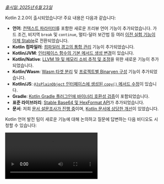 [//]: # (title: Kotlin 2.2.0의 새로운 기능)

_[출시일: 2025년 6월 23일](releases.md#release-details)_

Kotlin 2.2.0이 출시되었습니다! 주요 내용은 다음과 같습니다:

*   **언어**: [컨텍스트 파라미터](#preview-of-context-parameters)를 포함한 새로운 프리뷰 언어 기능이 추가되었습니다. 가드 조건, 비지역 `break` 및 `continue`, 멀티-달러 보간법 등 여러 [이전 실험 기능이 이제 Stable](#stable-features-guard-conditions-non-local-break-and-continue-and-multi-dollar-interpolation)로 전환되었습니다.
*   **Kotlin 컴파일러**: [컴파일러 경고의 통합 관리](#kotlin-compiler-unified-management-of-compiler-warnings) 기능이 추가되었습니다.
*   **Kotlin/JVM**: [인터페이스 함수의 기본 메서드 생성 변경](#changes-to-default-method-generation-for-interface-functions)이 있습니다.
*   **Kotlin/Native**: [LLVM 19 및 메모리 소비 추적 및 조정](#kotlin-native)을 위한 새로운 기능이 추가되었습니다.
*   **Kotlin/Wasm**: [Wasm 타겟 분리](#build-infrastructure-for-wasm-target-separated-from-javascript-target) 및 [프로젝트별 Binaryen 구성](#per-project-binaryen-configuration) 기능이 추가되었습니다.
*   **Kotlin/JS**: [`@JsPlainObject` 인터페이스에 생성된 `copy()` 메서드 수정](#fix-for-copy-in-jsplainobject-interfaces)이 있습니다.
*   **Gradle**: [Kotlin Gradle 플러그인에 바이너리 호환성 검증](#binary-compatibility-validation-included-in-kotlin-gradle-plugin)이 포함되었습니다.
*   **표준 라이브러리**: [Stable Base64 및 HexFormat API](#stable-base64-encoding-and-decoding)가 추가되었습니다.
*   **문서**: 저희 [문서 설문조사가 진행 중](https://surveys.jetbrains.com/s3/Kotlin-Docs-2025)이며, [Kotlin 문서에 상당한 개선](#documentation-updates)이 있었습니다.

Kotlin 언어 발전 팀이 새로운 기능에 대해 논의하고 질문에 답변하는 다음 비디오도 시청할 수 있습니다:

<video src="https://www.youtube.com/watch?v=jne3923lWtw" title="What's new in Kotlin 2.2.0"/>

## IDE 지원

2.2.0을 지원하는 Kotlin 플러그인은 최신 버전의 IntelliJ IDEA 및 Android Studio에 번들로 제공됩니다.
IDE에서 Kotlin 플러그인을 업데이트할 필요가 없습니다.
빌드 스크립트에서 Kotlin 버전을 2.2.0으로 [변경](configure-build-for-eap.md#adjust-the-kotlin-version)하기만 하면 됩니다.

자세한 내용은 [새 릴리스로 업데이트](releases.md#update-to-a-new-kotlin-version)를 참조하세요.

## 언어

이번 릴리스는 가드 조건, 비지역 `break` 및 `continue`, 멀티-달러 보간법을 [Stable](components-stability.md#stability-levels-explained)로 [승격](#stable-features-guard-conditions-non-local-break-and-continue-and-multi-dollar-interpolation)시킵니다.
또한 [컨텍스트 파라미터](#preview-of-context-parameters) 및 [컨텍스트-민감형 분석](#preview-of-context-sensitive-resolution)과 같은 몇 가지 기능이 프리뷰로 도입되었습니다.

### 컨텍스트 파라미터 프리뷰
<primary-label ref="experimental-general"/>

컨텍스트 파라미터는 함수 및 프로퍼티가 주변 컨텍스트에서 암시적으로 사용 가능한 의존성을 선언할 수 있도록 합니다.

컨텍스트 파라미터를 사용하면 서비스나 의존성처럼 공유되고 함수 호출 세트 전반에서 거의 변경되지 않는 값을 수동으로 전달할 필요가 없습니다.

컨텍스트 파라미터는 컨텍스트 리시버(context receivers)라는 이전 실험 기능을 대체합니다. 컨텍스트 리시버에서 컨텍스트 파라미터로 마이그레이션하려면, [블로그 게시물](https://blog.jetbrains.com/kotlin/2025/04/update-on-context-parameters/)에 설명된 대로 IntelliJ IDEA의 지원 기능을 사용할 수 있습니다.

주요 차이점은 컨텍스트 파라미터가 함수 본문에서 리시버로 도입되지 않는다는 것입니다. 결과적으로, 컨텍스트가 암시적으로 사용 가능했던 컨텍스트 리시버와 달리, 컨텍스트 파라미터의 멤버에 접근하려면 해당 이름을 사용해야 합니다.

Kotlin의 컨텍스트 파라미터는 의존성 주입 간소화, DSL 설계 개선 및 스코프 작업(scoped operations)을 통해 의존성 관리에 상당한 개선을 가져옵니다. 자세한 내용은 이 기능의 [KEEP](https://github.com/Kotlin/KEEP/blob/context-parameters/proposals/context-parameters.md)을 참조하세요.

#### 컨텍스트 파라미터를 선언하는 방법

`context` 키워드 뒤에 `name: Type` 형식의 파라미터 목록을 사용하여 프로퍼티 및 함수에 대한 컨텍스트 파라미터를 선언할 수 있습니다. `UserService` 인터페이스에 대한 의존성을 사용하는 예시는 다음과 같습니다:

```kotlin
// UserService는 컨텍스트에서 필요한 의존성을 정의합니다.
interface UserService {
    fun log(message: String)
    fun findUserById(id: Int): String
}

// 컨텍스트 파라미터를 사용하여 함수를 선언합니다.
context(users: UserService)
fun outputMessage(message: String) {
    // 컨텍스트에서 log를 사용합니다.
    users.log("Log: $message")
}

// 컨텍스트 파라미터를 사용하여 프로퍼티를 선언합니다.
context(users: UserService)
val firstUser: String
    // 컨텍스트에서 findUserById를 사용합니다.
    get() = users.findUserById(1)
```

`_`를 컨텍스트 파라미터 이름으로 사용할 수 있습니다. 이 경우, 파라미터 값은 분석에 사용 가능하지만 블록 내에서 이름으로 접근할 수는 없습니다:

```kotlin
// "_"를 컨텍스트 파라미터 이름으로 사용합니다.
context(_: UserService)
fun logWelcome() {
    // UserService에서 적절한 로그 함수를 찾습니다.
    outputMessage("Welcome!")
}
```

#### 컨텍스트 파라미터를 활성화하는 방법

프로젝트에서 컨텍스트 파라미터를 활성화하려면 명령줄에서 다음 컴파일러 옵션을 사용하세요:

```Bash
-Xcontext-parameters
```

또는 Gradle 빌드 파일의 `compilerOptions {}` 블록에 추가하세요:

```kotlin
// build.gradle.kts
kotlin {
    compilerOptions {
        freeCompilerArgs.add("-Xcontext-parameters")
    }
}
```

> `-Xcontext-receivers`와 `-Xcontext-parameters` 컴파일러 옵션을 동시에 지정하면 오류가 발생합니다.
>
{style="warning"}

#### 피드백 남기기

이 기능은 향후 Kotlin 릴리스에서 안정화되고 개선될 예정입니다.
이슈 트래커인 [YouTrack](https://youtrack.jetbrains.com/issue/KT-10468/Context-Parameters-expanding-extension-receivers-to-work-with-scopes)에 피드백을 주시면 감사하겠습니다.

### 컨텍스트-민감형 분석 프리뷰
<primary-label ref="experimental-general"/>

Kotlin 2.2.0은 컨텍스트-민감형 분석(context-sensitive resolution) 구현을 프리뷰로 도입합니다.

이전에는 타입이 컨텍스트에서 추론될 수 있었더라도 enum 엔트리 또는 sealed 클래스 멤버의 전체 이름을 작성해야 했습니다.
예를 들어:

```kotlin
enum class Problem {
    CONNECTION, AUTHENTICATION, DATABASE, UNKNOWN
}

fun message(problem: Problem): String = when (problem) {
    Problem.CONNECTION -> "connection"
    Problem.AUTHENTICATION -> "authentication"
    Problem.DATABASE -> "database"
    Problem.UNKNOWN -> "unknown"
}
```

이제 컨텍스트-민감형 분석을 사용하면 예상 타입이 알려진 컨텍스트에서 타입 이름을 생략할 수 있습니다:

```kotlin
enum class Problem {
    CONNECTION, AUTHENTICATION, DATABASE, UNKNOWN
}

// 알려진 문제 타입에 따라 enum 엔트리를 분석합니다.
fun message(problem: Problem): String = when (problem) {
    CONNECTION -> "connection"
    AUTHENTICATION -> "authentication"
    DATABASE -> "database"
    UNKNOWN -> "unknown"
}
```

컴파일러는 이 컨텍스트 타입 정보를 사용하여 올바른 멤버를 분석합니다. 이 정보에는 다음이 포함됩니다:

*   `when` 표현식의 subject
*   명시적 반환 타입
*   선언된 변수 타입
*   타입 검사 (`is`) 및 캐스트 (`as`)
*   sealed 클래스 계층 구조의 알려진 타입
*   파라미터의 선언된 타입

> 컨텍스트-민감형 분석은 함수, 파라미터가 있는 프로퍼티, 또는 리시버가 있는 확장 프로퍼티에는 적용되지 않습니다.
>
{style="note"}

프로젝트에서 컨텍스트-민감형 분석을 사용해 보려면 명령줄에서 다음 컴파일러 옵션을 사용하세요:

```bash
-Xcontext-sensitive-resolution
```

또는 Gradle 빌드 파일의 `compilerOptions {}` 블록에 추가하세요:

```kotlin
// build.gradle.kts
kotlin {
    compilerOptions {
        freeCompilerArgs.add("-Xcontext-sensitive-resolution")
    }
}
```

향후 Kotlin 릴리스에서 이 기능을 안정화하고 개선할 계획이며, 이슈 트래커인 [YouTrack](https://youtrack.jetbrains.com/issue/KT-16768/Context-sensitive-resolution)에 피드백을 주시면 감사하겠습니다.

### 어노테이션 사용-위치 타겟(use-site targets)을 위한 기능 프리뷰
<primary-label ref="experimental-general"/>

Kotlin 2.2.0은 어노테이션 사용-위치 타겟 작업을 더 편리하게 만드는 몇 가지 기능을 도입합니다.

#### 프로퍼티를 위한 `@all` 메타-타겟
<primary-label ref="experimental-general"/>

Kotlin을 사용하면 선언의 특정 부분, 즉 [사용-위치 타겟(use-site targets)](annotations.md#annotation-use-site-targets)에 어노테이션을 붙일 수 있습니다.
그러나 각 타겟에 개별적으로 어노테이션을 다는 것은 복잡하고 오류가 발생하기 쉬웠습니다:

```kotlin
data class User(
    val username: String,

    @param:Email      // 생성자 파라미터
    @field:Email      // 백킹 필드
    @get:Email        // 게터 메서드
    @property:Email   // Kotlin 프로퍼티 참조
    val email: String,
) {
    @field:Email
    @get:Email
    @property:Email
    val secondaryEmail: String? = null
}
```

이를 간소화하기 위해 Kotlin은 프로퍼티를 위한 새로운 `@all` 메타-타겟을 도입합니다.
이 기능은 컴파일러에게 어노테이션을 프로퍼티의 모든 관련 부분에 적용하도록 지시합니다. `@all`을 사용하면 어노테이션을 다음 대상에 적용하려고 시도합니다:

*   **`param`**: 주 생성자에 선언된 경우 생성자 파라미터.

*   **`property`**: Kotlin 프로퍼티 자체.

*   **`field`**: 백킹 필드가 존재하는 경우.

*   **`get`**: 게터 메서드.

*   **`set_param`**: 프로퍼티가 `var`로 정의된 경우 세터 메서드의 파라미터.

*   **`RECORD_COMPONENT`**: 클래스가 `@JvmRecord`인 경우, 어노테이션은 [자바 레코드 컴포넌트](#improved-support-for-annotating-jvm-records)에 적용됩니다. 이 동작은 자바가 레코드 컴포넌트의 어노테이션을 처리하는 방식과 유사합니다.

컴파일러는 주어진 프로퍼티의 타겟에만 어노테이션을 적용합니다.

아래 예시에서, `@Email` 어노테이션은 각 프로퍼티의 모든 관련 타겟에 적용됩니다:

```kotlin
data class User(
    val username: String,

    // @Email을 param, property, field,
    // get, set_param (var인 경우)에 적용
    @all:Email val email: String,
) {
    // @Email을 property, field, getter에 적용
    // (생성자에 없으므로 param에는 적용 안함)
    @all:Email val secondaryEmail: String? = null
}
```

`@all` 메타-타겟은 주 생성자 내부와 외부 모두에서 모든 프로퍼티와 함께 사용할 수 있습니다. 그러나 `@all` 메타-타겟을 [여러 어노테이션](https://kotlinlang.org/spec/syntax-and-grammar.html#grammar-rule-annotation)과 함께 사용할 수는 없습니다.

이 새로운 기능은 구문을 간소화하고, 일관성을 보장하며, 자바 레코드와의 상호 운용성을 개선합니다.

프로젝트에서 `@all` 메타-타겟을 활성화하려면 명령줄에서 다음 컴파일러 옵션을 사용하세요:

```Bash
-Xannotation-target-all
```

또는 Gradle 빌드 파일의 `compilerOptions {}` 블록에 추가하세요:

```kotlin
// build.gradle.kts
kotlin {
    compilerOptions {
        freeCompilerArgs.add("-Xannotation-target-all")
    }
}
```

이 기능은 프리뷰 상태입니다. [YouTrack](https://kotl.in/issue)의 이슈 트래커에 문제점을 보고해 주세요.
`@all` 메타-타겟에 대한 자세한 내용은 이 [KEEP](https://github.com/Kotlin/KEEP/blob/master/proposals/annotation-target-in-properties.md) 제안을 읽어보세요.

#### 사용-위치 어노테이션 타겟을 위한 새로운 기본 규칙
<primary-label ref="experimental-general"/>

Kotlin 2.2.0은 파라미터, 필드 및 프로퍼티로 어노테이션을 전파하기 위한 새로운 기본 규칙을 도입합니다.
이전에는 어노테이션이 기본적으로 `param`, `property`, 또는 `field` 중 하나에만 적용되었지만, 이제 기본값은 어노테이션에 기대되는 바와 더 일치합니다.

여러 적용 가능한 타겟이 있는 경우, 하나 이상이 다음과 같이 선택됩니다:

*   생성자 파라미터 타겟(`param`)이 적용 가능하면 사용됩니다.
*   프로퍼티 타겟(`property`)이 적용 가능하면 사용됩니다.
*   `property`가 적용 가능하지 않은 동안 필드 타겟(`field`)이 적용 가능하면 `field`가 사용됩니다.

여러 타겟이 있고 `param`, `property`, 또는 `field` 중 어느 것도 적용 가능하지 않으면 어노테이션은 오류를 발생시킵니다.

이 기능을 활성화하려면 Gradle 빌드 파일의 `compilerOptions {}` 블록에 추가하세요:

```kotlin
// build.gradle.kts
kotlin {
    compilerOptions {
        freeCompilerArgs.add("-Xannotation-default-target=param-property")
    }
}
```

또는 컴파일러에 대한 명령줄 인수를 사용하세요:

```Bash
-Xannotation-default-target=param-property
```

이전 동작을 사용하고 싶다면 다음을 할 수 있습니다:

*   특정 경우에 `param:Annotation` 대신 `@Annotation`을 사용하여 필요한 타겟을 명시적으로 정의합니다.
*   전체 프로젝트의 경우, Gradle 빌드 파일에서 이 플래그를 사용합니다:

    ```kotlin
    // build.gradle.kts
    kotlin {
        compilerOptions {
            freeCompilerArgs.add("-Xannotation-default-target=first-only")
        }
    }
    ```

이 기능은 프리뷰 상태입니다. [YouTrack](https://kotl.in/issue)의 이슈 트래커에 문제점을 보고해 주세요.
어노테이션 사용-위치 타겟을 위한 새로운 기본 규칙에 대한 자세한 내용은 이 [KEEP](https://github.com/Kotlin/KEEP/blob/master/proposals/annotation-target-in-properties.md) 제안을 읽어보세요.

### 중첩된 타입 별칭(nested type aliases) 지원
<primary-label ref="beta"/>

이전에는 Kotlin 파일의 최상위 레벨에서만 [타입 별칭(type aliases)](type-aliases.md)을 선언할 수 있었습니다. 이는 내부 또는 도메인별 타입 별칭조차도 사용되는 클래스 외부에서 존재해야 한다는 것을 의미했습니다.

2.2.0부터는 외부 클래스에서 타입 파라미터를 캡처하지 않는 한, 다른 선언 내부에 타입 별칭을 정의할 수 있습니다:

```kotlin
class Dijkstra {
    typealias VisitedNodes = Set<Node>

    private fun step(visited: VisitedNodes, ...) = ...
}
```

중첩된 타입 별칭에는 타입 파라미터를 언급할 수 없는 것과 같은 몇 가지 추가 제약 조건이 있습니다. 전체 규칙 집합은 [문서](type-aliases.md#nested-type-aliases)를 참조하세요.

중첩된 타입 별칭은 캡슐화를 개선하고, 패키지 레벨의 혼란을 줄이며, 내부 구현을 단순화하여 더 깔끔하고 유지보수 가능한 코드를 가능하게 합니다.

#### 중첩된 타입 별칭을 활성화하는 방법

프로젝트에서 중첩된 타입 별칭을 활성화하려면 명령줄에서 다음 컴파일러 옵션을 사용하세요:

```bash
-Xnested-type-aliases
```

또는 Gradle 빌드 파일의 `compilerOptions {}` 블록에 추가하세요:

```kotlin
// build.gradle.kts
kotlin {
    compilerOptions {
        freeCompilerArgs.add("-Xnested-type-aliases")
    }
}
```

#### 피드백 공유

중첩된 타입 별칭은 현재 [베타](components-stability.md#stability-levels-explained) 상태입니다. [YouTrack](https://kotl.in/issue)의 이슈 트래커에 문제점을 보고해 주세요. 이 기능에 대한 자세한 내용은 이 [KEEP](https://github.com/Kotlin/KEEP/blob/master/proposals/nested-typealias.md) 제안을 읽어보세요.

### Stable 기능: 가드 조건, 비지역 `break` 및 `continue`, 멀티-달러 보간법

Kotlin 2.1.0에서는 여러 새로운 언어 기능이 프리뷰로 도입되었습니다.
이번 릴리스에서 다음 언어 기능이 [Stable](components-stability.md#stability-levels-explained)로 전환되었음을 발표하게 되어 기쁩니다:

*   [Subject가 있는 `when`의 가드 조건](whatsnew21.md#guard-conditions-in-when-with-a-subject)
*   [비지역 `break` 및 `continue`](whatsnew21.md#non-local-break-and-continue)
*   [멀티-달러 보간법: 문자열 리터럴에서 `$` 처리 개선](whatsnew21.md#multi-dollar-string-interpolation)

[Kotlin 언어 설계 기능 및 제안의 전체 목록](kotlin-language-features-and-proposals.md)을 참조하세요.

## Kotlin 컴파일러: 컴파일러 경고의 통합 관리
<primary-label ref="experimental-general"/>

Kotlin 2.2.0은 새로운 컴파일러 옵션인 `-Xwarning-level`을 도입합니다. 이 옵션은 Kotlin 프로젝트에서 컴파일러 경고를 통합적으로 관리할 수 있는 방법을 제공하도록 설계되었습니다.

이전에는 `-nowarn`으로 모든 경고를 비활성화하거나, `-Werror`로 모든 경고를 컴파일 오류로 전환하거나, `-Wextra`로 추가 컴파일러 검사를 활성화하는 것과 같은 일반적인 모듈 전체 규칙만 적용할 수 있었습니다. 특정 경고에 대해 조정할 수 있는 유일한 옵션은 `-Xsuppress-warning` 옵션이었습니다.

새로운 솔루션을 사용하면 일반 규칙을 재정의하고 특정 진단 메시지를 일관된 방식으로 제외할 수 있습니다.

### 적용 방법

새로운 컴파일러 옵션은 다음 구문을 가집니다:

```bash
-Xwarning-level=DIAGNOSTIC_NAME:(error|warning|disabled)
```

*   `error`: 지정된 경고를 오류로 격상시킵니다.
*   `warning`: 경고를 발생시키며 기본적으로 활성화됩니다.
*   `disabled`: 지정된 경고를 모듈 전체에서 완전히 억제합니다.

새로운 컴파일러 옵션으로는 _경고_의 심각도 수준만 구성할 수 있다는 점을 명심하세요.

### 사용 사례

새로운 솔루션을 사용하면 일반 규칙과 특정 규칙을 결합하여 프로젝트에서 경고 보고를 더 세밀하게 조정할 수 있습니다.
사용 사례를 선택하세요:

#### 경고 억제

| 명령                                          | 설명                                      |
|:----------------------------------------------|:------------------------------------------|
| [`-nowarn`](compiler-reference.md#nowarn)     | 컴파일 중 모든 경고를 억제합니다.           |
| `-Xwarning-level=DIAGNOSTIC_NAME:disabled`    | 지정된 경고만 억제합니다.                   |
| `-nowarn -Xwarning-level=DIAGNOSTIC_NAME:warning` | 지정된 경고를 제외한 모든 경고를 억제합니다. |

#### 경고를 오류로 격상

| 명령                                          | 설명                                            |
|:----------------------------------------------|:------------------------------------------------|
| [`-Werror`](compiler-reference.md#werror)     | 모든 경고를 컴파일 오류로 격상시킵니다.         |
| `-Xwarning-level=DIAGNOSTIC_NAME:error`       | 지정된 경고만 오류로 격상시킵니다.               |
| `-Werror -Xwarning-level=DIAGNOSTIC_NAME:warning` | 지정된 경고를 제외한 모든 경고를 오류로 격상시킵니다. |

#### 추가 컴파일러 경고 활성화

| 명령                                            | 설명                                                                                         |
|:------------------------------------------------|:---------------------------------------------------------------------------------------------|
| [`-Wextra`](compiler-reference.md#wextra)       | true인 경우 경고를 발생하는 모든 추가 선언, 표현식 및 타입 컴파일러 검사를 활성화합니다. |
| `-Xwarning-level=DIAGNOSTIC_NAME:warning`       | 지정된 추가 컴파일러 검사만 활성화합니다.                                                  |
| `-Wextra -Xwarning-level=DIAGNOSTIC_NAME:disabled` | 지정된 검사를 제외한 모든 추가 검사를 활성화합니다.                                      |

#### 경고 목록

일반 규칙에서 제외하고 싶은 경고가 많다면 [`@argfile`](compiler-reference.md#argfile)을 통해 별도의 파일에 목록을 작성할 수 있습니다.

### 피드백 남기기

새로운 컴파일러 옵션은 아직 [실험적(Experimental)](components-stability.md#stability-levels-explained)입니다. [YouTrack](https://kotl.in/issue)의 이슈 트래커에 문제점을 보고해 주세요.

## Kotlin/JVM

Kotlin 2.2.0은 JVM에 많은 업데이트를 제공합니다. 이제 컴파일러는 Java 24 바이트코드를 지원하며, 인터페이스 함수의 기본 메서드 생성에 변경 사항을 도입합니다. 이 릴리스는 또한 Kotlin 메타데이터에서 어노테이션 작업의 복잡성을 줄이고, 인라인 값 클래스와의 Java 상호 운용성을 개선하며, JVM 레코드에 어노테이션을 달기 위한 더 나은 지원을 포함합니다.

### 인터페이스 함수의 기본 메서드 생성 변경

Kotlin 2.2.0부터, 인터페이스에 선언된 함수는 달리 구성되지 않는 한 JVM 기본 메서드로 컴파일됩니다.
이 변경은 구현이 있는 Kotlin 인터페이스 함수가 바이트코드로 컴파일되는 방식에 영향을 미칩니다.

이 동작은 더 이상 사용되지 않는 `-Xjvm-default` 옵션을 대체하는 새로운 Stable 컴파일러 옵션 `-jvm-default`에 의해 제어됩니다.

`-jvm-default` 옵션의 동작은 다음 값을 사용하여 제어할 수 있습니다:

*   `enable` (기본값): 인터페이스에 기본 구현을 생성하고 서브클래스 및 `DefaultImpls` 클래스에 브리지 함수를 포함합니다. 이 모드는 이전 Kotlin 버전과의 바이너리 호환성을 유지하는 데 사용됩니다.
*   `no-compatibility`: 인터페이스에 기본 구현만 생성합니다. 이 모드는 호환성 브리지 및 `DefaultImpls` 클래스를 건너뛰므로 새 코드에 적합합니다.
*   `disable`: 인터페이스의 기본 구현을 비활성화합니다. 브리지 함수 및 `DefaultImpls` 클래스만 생성되며, 이는 Kotlin 2.2.0 이전의 동작과 일치합니다.

`-jvm-default` 컴파일러 옵션을 구성하려면 Gradle Kotlin DSL에서 `jvmDefault` 프로퍼티를 설정하세요:

```kotlin
// build.gradle.kts
kotlin {
    compilerOptions {
        jvmDefault = JvmDefaultMode.NO_COMPATIBILITY
    }
}
```

### Kotlin 메타데이터에서 어노테이션 읽기 및 쓰기 지원
<primary-label ref="experimental-general"/>

이전에는 컴파일된 JVM 클래스 파일에서 리플렉션이나 바이트코드 분석을 사용하여 어노테이션을 읽고 시그니처를 기반으로 메타데이터 엔트리와 수동으로 일치시켜야 했습니다.
이 과정은 특히 오버로드된 함수에 대해 오류가 발생하기 쉬웠습니다.

이제 Kotlin 2.2.0에서는 [](metadata-jvm.md)가 Kotlin 메타데이터에 저장된 어노테이션 읽기 지원을 도입합니다.

컴파일된 파일의 메타데이터에서 어노테이션을 사용할 수 있게 하려면 다음 컴파일러 옵션을 추가하세요:

```kotlin
-Xannotations-in-metadata
```

또는 Gradle 빌드 파일의 `compilerOptions {}` 블록에 추가하세요:

```kotlin
// build.gradle.kts
kotlin {
    compilerOptions {
        freeCompilerArgs.add("-Xannotations-in-metadata")
    }
}
```

이 옵션이 활성화되면 Kotlin 컴파일러는 JVM 바이트코드와 함께 어노테이션을 메타데이터에 작성하여 `kotlin-metadata-jvm` 라이브러리에서 접근할 수 있게 합니다.

라이브러리는 어노테이션에 접근하기 위한 다음 API를 제공합니다:

*   `KmClass.annotations`
*   `KmFunction.annotations`
*   `KmProperty.annotations`
*   `KmConstructor.annotations`
*   `KmPropertyAccessorAttributes.annotations`
*   `KmValueParameter.annotations`
*   `KmFunction.extensionReceiverAnnotations`
*   `KmProperty.extensionReceiverAnnotations`
*   `KmProperty.backingFieldAnnotations`
*   `KmProperty.delegateFieldAnnotations`
*   `KmEnumEntry.annotations`

이 API는 [실험적(Experimental)](components-stability.md#stability-levels-explained)입니다.
옵트인하려면 `@OptIn(ExperimentalAnnotationsInMetadata::class)` 어노테이션을 사용하세요.

Kotlin 메타데이터에서 어노테이션을 읽는 예시는 다음과 같습니다:

```kotlin
@file:OptIn(ExperimentalAnnotationsInMetadata::class)

import kotlin.metadata.ExperimentalAnnotationsInMetadata
import kotlin.metadata.jvm.KotlinClassMetadata

annotation class Label(val value: String)

@Label("Message class")
class Message

fun main() {
    val metadata = Message::class.java.getAnnotation(Metadata::class.java)
    val kmClass = (KotlinClassMetadata.readStrict(metadata) as KotlinClassMetadata.Class).kmClass
    println(kmClass.annotations)
    // [@Label(value = StringValue("Message class"))]
}
```

> 프로젝트에서 `kotlin-metadata-jvm` 라이브러리를 사용하는 경우, 어노테이션을 지원하도록 코드를 테스트하고 업데이트하는 것을 권장합니다.
> 그렇지 않으면, 향후 Kotlin 버전에서 메타데이터의 어노테이션이 [기본적으로 활성화](https://youtrack.jetbrains.com/issue/KT-75736)되면 프로젝트에서 유효하지 않거나 불완전한 메타데이터가 생성될 수 있습니다.
>
> 문제가 발생하면 [이슈 트래커](https://youtrack.jetbrains.com/issue/KT-31857)에 보고해 주세요.
>
{style="warning"}

### 인라인 값 클래스를 사용한 Java 상호 운용성 개선
<primary-label ref="experimental-general"/>

Kotlin 2.2.0은 새로운 실험적 어노테이션인 [`@JvmExposeBoxed`](https://kotlinlang.org/api/core/kotlin-stdlib/kotlin.jvm/-jvm-expose-boxed/)를 도입합니다. 이 어노테이션은 [인라인 값 클래스](inline-classes.md)를 Java에서 사용하기 쉽게 만듭니다.

기본적으로 Kotlin은 인라인 값 클래스를 **언박스된 표현(unboxed representations)**을 사용하도록 컴파일합니다. 이는 성능이 좋지만 Java에서는 사용하기 어렵거나 심지어 불가능한 경우가 많습니다. 예를 들어:

```kotlin
@JvmInline value class PositiveInt(val number: Int) {
    init { require(number >= 0) }
}
```

이 경우, 클래스가 언박스되어 있기 때문에 Java에서 호출할 수 있는 생성자가 없습니다. 또한 Java가 `init` 블록을 트리거하여 `number`가 양수인지 확인할 방법도 없습니다.

클래스에 `@JvmExposeBoxed` 어노테이션을 달면 Kotlin은 Java에서 직접 호출할 수 있는 public 생성자를 생성하여 `init` 블록도 실행되도록 보장합니다.

`@JvmExposeBoxed` 어노테이션은 클래스, 생성자 또는 함수 레벨에 적용하여 Java에 노출되는 대상을 세밀하게 제어할 수 있습니다.

예를 들어, 다음 코드에서 확장 함수 `.timesTwoBoxed()`는 Java에서 접근할 수 **없습니다**:

```kotlin
@JvmInline
value class MyInt(val value: Int)

fun MyInt.timesTwoBoxed(): MyInt = MyInt(this.value * 2)
```

`MyInt` 클래스의 인스턴스를 생성하고 Java 코드에서 `.timesTwoBoxed()` 함수를 호출할 수 있게 하려면 클래스와 함수 모두에 `@JvmExposeBoxed` 어노테이션을 추가하세요:

```kotlin
@JvmExposeBoxed
@JvmInline
value class MyInt(val value: Int)

@JvmExposeBoxed
fun MyInt.timesTwoBoxed(): MyInt = MyInt(this.value * 2)
```

이러한 어노테이션을 사용하면 Kotlin 컴파일러는 `MyInt` 클래스에 대한 Java-접근 가능한 생성자를 생성합니다. 또한 값 클래스의 박스된 형식을 사용하는 확장 함수에 대한 오버로드도 생성합니다. 결과적으로 다음 Java 코드가 성공적으로 실행됩니다:

```java
MyInt input = new MyInt(5);
MyInt output = ExampleKt.timesTwoBoxed(input);
```

노출하려는 인라인 값 클래스의 모든 부분에 어노테이션을 달고 싶지 않다면, 모듈 전체에 어노테이션을 효과적으로 적용할 수 있습니다. 모듈에 이 동작을 적용하려면 `-Xjvm-expose-boxed` 옵션으로 컴파일하세요. 이 옵션으로 컴파일하면 모듈의 모든 선언에 `@JvmExposeBoxed` 어노테이션이 있는 것과 동일한 효과를 줍니다.

이 새로운 어노테이션은 Kotlin이 내부적으로 값 클래스를 컴파일하거나 사용하는 방식을 변경하지 않으며, 기존의 모든 컴파일된 코드는 유효합니다. 단순히 Java 상호 운용성을 개선하기 위한 새로운 기능을 추가할 뿐입니다. 값 클래스를 사용하는 Kotlin 코드의 성능에는 영향을 미치지 않습니다.

`@JvmExposeBoxed` 어노테이션은 멤버 함수의 박스된 변형을 노출하고 박스된 반환 타입을 받으려는 라이브러리 작성자에게 유용합니다. 이는 인라인 값 클래스(효율적이지만 Kotlin 전용)와 데이터 클래스(Java 호환되지만 항상 박스됨) 중 하나를 선택해야 하는 필요성을 없애줍니다.

`@JvmExposedBoxed` 어노테이션이 작동하는 방식과 해결하는 문제에 대한 자세한 설명은 이 [KEEP](https://github.com/Kotlin/KEEP/blob/jvm-expose-boxed/proposals/jvm-expose-boxed.md) 제안을 참조하세요.

### JVM 레코드 어노테이션 지원 개선

Kotlin은 Kotlin 1.5.0부터 [JVM 레코드](jvm-records.md)를 지원했습니다. 이제 Kotlin 2.2.0은 레코드 컴포넌트의 어노테이션 처리, 특히 Java의 [`RECORD_COMPONENT`](https://docs.oracle.com/en/java/javase/17/docs/api/java.base/java/lang/annotation/ElementType.html#RECORD_COMPONENT) 타겟과 관련하여 개선되었습니다.

첫째, `RECORD_COMPONENT`를 어노테이션 타겟으로 사용하려면 Kotlin (`@Target`) 및 Java에 대한 어노테이션을 수동으로 추가해야 합니다. 이는 Kotlin의 `@Target` 어노테이션이 `RECORD_COMPONENT`를 지원하지 않기 때문입니다. 예를 들어:

```kotlin
@Target(AnnotationTarget.CLASS, AnnotationTarget.PROPERTY)
@java.lang.annotation.Target(ElementType.CLASS, ElementType.RECORD_COMPONENT)
annotation class exampleClass
```

두 목록을 수동으로 유지하는 것은 오류가 발생하기 쉬울 수 있으므로, Kotlin 2.2.0은 Kotlin과 Java 타겟이 일치하지 않을 경우 컴파일러 경고를 도입합니다. 예를 들어, Java 타겟 목록에서 `ElementType.CLASS`를 생략하면 컴파일러는 다음과 같이 보고합니다:

```
Incompatible annotation targets: Java target 'CLASS' missing, corresponding to Kotlin targets 'CLASS'.
```

둘째, 레코드에서 어노테이션을 전파하는 방식에서 Kotlin의 동작은 Java와 다릅니다. Java에서는 레코드 컴포넌트의 어노테이션이 백킹 필드, 게터 및 생성자 파라미터에 자동으로 적용됩니다. Kotlin은 기본적으로 이를 수행하지 않지만, 이제 [`@all:` 사용-위치 타겟](#all-meta-target-for-properties)을 사용하여 이 동작을 재현할 수 있습니다.

예를 들어:

```kotlin
@JvmRecord
data class Person(val name: String, @all:Positive val age: Int)
```

`@JvmRecord`와 `@all:`을 함께 사용하면 Kotlin은 이제 다음을 수행합니다:

*   어노테이션을 프로퍼티, 백킹 필드, 생성자 파라미터 및 게터에 전파합니다.
*   어노테이션이 Java의 `RECORD_COMPONENT`를 지원하는 경우 레코드 컴포넌트에도 어노테이션을 적용합니다.

## Kotlin/Native

2.2.0부터 Kotlin/Native는 LLVM 19를 사용합니다. 이 릴리스는 또한 메모리 소비를 추적하고 조정하도록 설계된 여러 실험 기능을 제공합니다.

### 객체별 메모리 할당
<primary-label ref="experimental-opt-in"/>

Kotlin/Native의 [메모리 할당자](https://github.com/JetBrains/kotlin/blob/master/kotlin-native/runtime/src/alloc/custom/README.md)는 이제 객체별로 메모리를 예약할 수 있습니다. 경우에 따라 엄격한 메모리 제한을 충족하거나 애플리케이션 시작 시 메모리 소비를 줄이는 데 도움이 될 수 있습니다.

이 새로운 기능은 기본 메모리 할당자 대신 시스템 메모리 할당자를 활성화했던 `-Xallocator=std` 컴파일러 옵션을 대체하도록 설계되었습니다. 이제 메모리 할당자를 전환하지 않고도 버퍼링(할당 페이징)을 비활성화할 수 있습니다.

이 기능은 현재 [실험적(Experimental)](components-stability.3d#stability-levels-explained)입니다.
활성화하려면 `gradle.properties` 파일에 다음 옵션을 설정하세요:

```none
kotlin.native.binary.pagedAllocator=false
```

[YouTrack](https://kotl.in/issue)의 이슈 트래커에 문제점을 보고해 주세요.

### 런타임에 Latin-1 인코딩된 문자열 지원
<primary-label ref="experimental-opt-in"/>

Kotlin은 이제 [JVM](https://openjdk.org/jeps/254)과 유사하게 Latin-1 인코딩된 문자열을 지원합니다. 이는 애플리케이션의 바이너리 크기를 줄이고 메모리 소비를 조정하는 데 도움이 될 것입니다.

기본적으로 Kotlin의 문자열은 UTF-16 인코딩을 사용하여 저장되며, 각 문자는 두 바이트로 표현됩니다. 경우에 따라 이는 문자열이 바이너리에서 소스 코드보다 두 배의 공간을 차지하게 만들고, 간단한 ASCII 파일에서 데이터를 읽는 것은 파일을 디스크에 저장하는 것보다 두 배 많은 메모리를 차지할 수 있습니다.

반대로, [Latin-1 (ISO 8859-1)](https://en.wikipedia.org/wiki/ISO/IEC_8859-1) 인코딩은 처음 256개의 유니코드 문자를 각각 1바이트로 표현합니다. Latin-1 지원을 활성화하면 모든 문자가 해당 범위 내에 있는 한 문자열은 Latin-1 인코딩으로 저장됩니다. 그렇지 않으면 기본 UTF-16 인코딩이 사용됩니다.

#### Latin-1 지원을 활성화하는 방법

이 기능은 현재 [실험적(Experimental)](components-stability.md#stability-levels-explained)입니다.
활성화하려면 `gradle.properties` 파일에 다음 옵션을 설정하세요:

```none
kotlin.native.binary.latin1Strings=true
```
#### 알려진 문제

이 기능이 실험적인 동안, cinterop 확장 함수 [`String.pin`](https://kotlinlang.org/api/core/kotlin-stdlib/kotlinx.cinterop/pin.html), [`String.usePinned`](https://kotlinlang.org/api/core/kotlin-stdlib/kotlinx.cinterop/use-pinned.html), 및 [`String.refTo`](https://kotlinlang.org/api/core/kotlin-stdlib/kotlinx.cinterop/ref-to.html)는 효율성이 떨어집니다. 각 호출 시 자동 문자열 변환이 UTF-16으로 트리거될 수 있습니다.

이 기능을 구현해 주신 Google 동료들과 특히 [Sonya Valchuk](https://github.com/pyos)님께 Kotlin 팀은 깊이 감사드립니다.

Kotlin의 메모리 소비에 대한 자세한 내용은 [문서](native-memory-manager.md#memory-consumption)를 참조하세요.

### Apple 플랫폼에서의 메모리 소비 추적 개선

Kotlin 2.2.0부터 Kotlin 코드에 의해 할당된 메모리에 태그가 지정됩니다. 이는 Apple 플랫폼에서 메모리 문제를 디버깅하는 데 도움이 될 수 있습니다.

애플리케이션의 높은 메모리 사용량을 조사할 때, 이제 Kotlin 코드가 예약한 메모리 양을 식별할 수 있습니다. Kotlin의 점유분은 식별자로 태그가 지정되며 Xcode Instruments의 VM Tracker와 같은 도구를 통해 추적할 수 있습니다.

이 기능은 기본적으로 활성화되어 있지만, 다음 모든 조건이 충족될 때 Kotlin/Native 기본 메모리 할당자에서만 사용할 수 있습니다:

*   **태깅 활성화**. 메모리는 유효한 식별자로 태그되어야 합니다. Apple은 240에서 255 사이의 숫자를 권장하며, 기본값은 246입니다.

    `kotlin.native.binary.mmapTag=0` Gradle 프로퍼티를 설정하면 태깅이 비활성화됩니다.

*   **mmap을 사용한 할당**. 할당자는 `mmap` 시스템 호출을 사용하여 파일을 메모리에 매핑해야 합니다.

    `kotlin.native.binary.disableMmap=true` Gradle 프로퍼티를 설정하면 기본 할당자가 `mmap` 대신 `malloc`을 사용합니다.

*   **페이징 활성화**. 할당 페이징(버퍼링)이 활성화되어야 합니다.

    [`kotlin.native.binary.pagedAllocator=false`](#per-object-memory-allocation) Gradle 프로퍼티를 설정하면 메모리가 객체별로 예약됩니다.

Kotlin의 메모리 소비에 대한 자세한 내용은 [문서](native-memory-manager.md#memory-consumption)를 참조하세요.

### LLVM 16에서 19로 업데이트

Kotlin 2.2.0에서 LLVM이 버전 16에서 19로 업데이트되었습니다.
새로운 버전에는 성능 개선, 버그 수정 및 보안 업데이트가 포함되어 있습니다.

이 업데이트는 코드에 영향을 미치지 않아야 하지만, 문제가 발생하면 [이슈 트래커](http://kotl.in/issue)에 보고해 주세요.

### Windows 7 타겟 Deprecated

Kotlin 2.2.0부터 지원되는 최소 Windows 버전이 Windows 7에서 Windows 10으로 상향되었습니다. Microsoft가 2025년 1월에 Windows 7 지원을 종료했으므로, 이 레거시 타겟도 더 이상 사용하지 않기로 결정했습니다.

자세한 내용은 [](native-target-support.md)를 참조하세요.

## Kotlin/Wasm

이번 릴리스에서는 [Wasm 타겟의 빌드 인프라가 JavaScript 타겟과 분리](#build-infrastructure-for-wasm-target-separated-from-javascript-target)되었습니다. 또한 이제 [프로젝트 또는 모듈별로 Binaryen 도구를 구성](#per-project-binaryen-configuration)할 수 있습니다.

### Wasm 타겟의 빌드 인프라가 JavaScript 타겟과 분리됨

이전에는 `wasmJs` 타겟이 `js` 타겟과 동일한 인프라를 공유했습니다. 결과적으로, 두 타겟 모두 동일한 디렉토리(`build/js`)에 호스팅되었고 동일한 NPM 태스크 및 구성을 사용했습니다.

이제 `wasmJs` 타겟은 `js` 타겟과 별개의 자체 인프라를 가집니다. 이를 통해 Wasm 태스크와 타입이 JavaScript 태스크와 분리되어 독립적인 구성이 가능해졌습니다.

또한 Wasm 관련 프로젝트 파일 및 NPM 종속성은 이제 별도의 `build/wasm` 디렉토리에 저장됩니다.

Wasm을 위한 새로운 NPM 관련 태스크가 도입되었으며, 기존 JavaScript 태스크는 이제 JavaScript 전용으로 사용됩니다:

| **Wasm 태스크**        | **JavaScript 태스크** |
|:-----------------------|:----------------------|
| `kotlinWasmNpmInstall` | `kotlinNpmInstall`    |
| `wasmRootPackageJson`  | `rootPackageJson`     |

마찬가지로, 새로운 Wasm 전용 선언이 추가되었습니다:

| **Wasm 선언**         | **JavaScript 선언** |
|:----------------------|:--------------------|
| `WasmNodeJsRootPlugin`| `NodeJsRootPlugin`  |
| `WasmNodeJsPlugin`    | `NodeJsPlugin`      |
| `WasmYarnPlugin`      | `YarnPlugin`        |
| `WasmNodeJsRootExtension` | `NodeJsRootExtension` |
| `WasmNodeJsEnvSpec`   | `NodeJsEnvSpec`     |
| `WasmYarnRootEnvSpec` | `YarnRootEnvSpec`   |

이제 JavaScript 타겟과 독립적으로 Wasm 타겟으로 작업할 수 있어 구성 프로세스가 단순해집니다.

이 변경은 기본적으로 활성화되어 있으며 추가 설정이 필요하지 않습니다.

### 프로젝트별 Binaryen 구성

Kotlin/Wasm에서 [프로덕션 빌드를 최적화하는 데](whatsnew20.md#optimized-production-builds-by-default-using-binaryen) 사용되는 Binaryen 도구는 이전에는 루트 프로젝트에서 한 번만 구성되었습니다.

이제 프로젝트 또는 모듈별로 Binaryen 도구를 구성할 수 있습니다. 이 변경은 Gradle의 모범 사례와 일치하며 [프로젝트 격리](https://docs.gradle.org/current/userguide/isolated_projects.html)와 같은 기능을 더 잘 지원하여 복잡한 빌드에서 빌드 성능과 안정성을 향상시킵니다.

또한 필요에 따라 다른 모듈에 다른 버전의 Binaryen을 구성할 수 있습니다.

이 기능은 기본적으로 활성화되어 있습니다. 그러나 Binaryen에 대한 사용자 지정 구성이 있는 경우, 이제 루트 프로젝트에서만 적용하는 대신 프로젝트별로 적용해야 합니다.

## Kotlin/JS

이번 릴리스에서는 [`@JsPlainObject` 인터페이스의 `copy()` 함수](#fix-for-copy-in-jsplainobject-interfaces), [`@JsModule` 어노테이션이 있는 파일의 타입 별칭](#support-for-type-aliases-in-files-with-jsmodule-annotation), 및 기타 Kotlin/JS 기능이 개선되었습니다.

### `@JsPlainObject` 인터페이스의 `copy()` 수정

Kotlin/JS에는 `js-plain-objects`라는 실험적 플러그인이 있으며, 이는 `@JsPlainObject` 어노테이션이 달린 인터페이스에 `copy()` 함수를 도입했습니다.
`copy()` 함수를 사용하여 객체를 조작할 수 있습니다.

그러나 `copy()`의 초기 구현은 상속과 호환되지 않았으며, 이는 `@JsPlainObject` 인터페이스가 다른 인터페이스를 확장할 때 문제를 일으켰습니다.

플레인 객체에 대한 제한을 피하기 위해 `copy()` 함수가 객체 자체에서 컴패니언 객체로 이동되었습니다:

```kotlin
@JsPlainObject
external interface User {
    val name: String
    val age: Int
}

fun main() {
    val user = User(name = "SomeUser", age = 21)
    // 이 구문은 더 이상 유효하지 않습니다.
    val copy = user.copy(age = 35)
    // 이것이 올바른 구문입니다.
    val copy = User.copy(user, age = 35)
}
```

이 변경은 상속 계층 구조의 충돌을 해결하고 모호성을 제거합니다.
Kotlin 2.2.0부터 기본적으로 활성화됩니다.

### `@JsModule` 어노테이션이 있는 파일의 타입 별칭 지원

이전에는 JavaScript 모듈에서 선언을 임포트하기 위해 `@JsModule` 어노테이션이 달린 파일은 외부 선언으로만 제한되었습니다. 이는 그러한 파일에서 `typealias`를 선언할 수 없다는 것을 의미했습니다.

Kotlin 2.2.0부터는 `@JsModule`로 표시된 파일 내에 타입 별칭을 선언할 수 있습니다:

```kotlin
@file:JsModule("somepackage")
package somepackage
typealias SomeClass = Any
```

이 변경은 Kotlin/JS 상호 운용성 제한의 한 측면을 줄여주며, 향후 릴리스에서 더 많은 개선이 계획되어 있습니다.

`@JsModule`이 있는 파일의 타입 별칭 지원은 기본적으로 활성화됩니다.

### 멀티플랫폼 `expect` 선언에서 `@JsExport` 지원

Kotlin 멀티플랫폼 프로젝트에서 [`expect/actual` 메커니즘](https://www.jetbrains.com/help/kotlin-multiplatform-dev/multiplatform-expect-actual.html)으로 작업할 때,
공통 코드의 `expect` 선언에 `@JsExport` 어노테이션을 사용할 수 없었습니다.

이번 릴리스부터 `@JsExport`를 `expect` 선언에 직접 적용할 수 있습니다:

```kotlin
// commonMain

// 이전에는 오류가 발생했지만, 이제 올바르게 작동합니다.
@JsExport
expect class WindowManager {
    fun close()
}

@JsExport
fun acceptWindowManager(manager: WindowManager) {
    ...
}

// jsMain

@JsExport
actual class WindowManager {
    fun close() {
        window.close()
    }
}
```

JavaScript 소스 세트의 해당 `actual` 구현에도 `@JsExport` 어노테이션을 달아야 하며, export 가능한 타입만 사용해야 합니다.

이 수정으로 `commonMain`에 정의된 공유 코드가 JavaScript로 올바르게 export될 수 있습니다. 이제 수동적인 해결 방법 없이도 멀티플랫폼 코드를 JavaScript 사용자에게 노출할 수 있습니다.

이 변경은 기본적으로 활성화됩니다.

### `Promise<Unit>` 타입과 `@JsExport` 사용 가능

이전에는 `@JsExport` 어노테이션을 사용하여 `Promise<Unit>` 타입을 반환하는 함수를 export하려고 하면 Kotlin 컴파일러가 오류를 생성했습니다.

`Promise<Int>`와 같은 반환 타입은 올바르게 작동했지만, `Promise<Unit>`은 TypeScript에서 `Promise<void>`로 올바르게 매핑되었음에도 불구하고 "non-exportable type" 경고를 트리거했습니다.

이러한 제한이 제거되었습니다. 이제 다음 코드는 오류 없이 컴파일됩니다:

```kotlin
// 이전에는 올바르게 작동했습니다.
@JsExport
fun fooInt(): Promise<Int> = GlobalScope.promise {
    delay(100)
    return@promise 42
}

// 이전에는 오류가 발생했지만, 이제 올바르게 작동합니다.
@JsExport
fun fooUnit(): Promise<Unit> = GlobalScope.promise {
    delay(100)
}
```

이 변경은 Kotlin/JS 상호 운용 모델의 불필요한 제한을 제거합니다. 이 수정은 기본적으로 활성화됩니다.

## Gradle

Kotlin 2.2.0은 Gradle 7.6.3부터 8.14까지 완벽하게 호환됩니다. 최신 Gradle 릴리스 버전까지도 사용할 수 있습니다. 그러나 그렇게 할 경우 경고가 발생할 수 있으며, 일부 새로운 Gradle 기능이 작동하지 않을 수 있음을 유의하세요.

이번 릴리스에서 Kotlin Gradle 플러그인(KGP)은 진단 기능에 대한 몇 가지 개선 사항을 포함합니다. 또한 라이브러리 작업을 용이하게 하는 [바이너리 호환성 검증](#binary-compatibility-validation-included-in-kotlin-gradle-plugin)의 실험적 통합을 도입합니다.

### Kotlin Gradle 플러그인에 바이너리 호환성 검증 포함
<primary-label ref="experimental-general"/>

라이브러리 버전 간의 바이너리 호환성을 쉽게 확인할 수 있도록, [바이너리 호환성 검증 도구](https://github.com/Kotlin/binary-compatibility-validator)의 기능을 Kotlin Gradle 플러그인(KGP)으로 옮기는 실험을 진행 중입니다. 장난감 프로젝트에서 시도해 볼 수 있지만, 아직 프로덕션 환경에서 사용하는 것을 권장하지 않습니다.

원래의 [바이너리 호환성 검증 도구](https://github.com/Kotlin/binary-compatibility-validator)는 이 실험 단계 동안 계속 유지보수됩니다.

Kotlin 라이브러리는 JVM 클래스 파일 또는 `klib` 두 가지 바이너리 형식 중 하나를 사용할 수 있습니다. 이 형식들은 호환되지 않기 때문에 KGP는 각각 별도로 작업합니다.

바이너리 호환성 검증 기능을 활성화하려면 `build.gradle.kts` 파일의 `kotlin{}` 블록에 다음을 추가하세요:

```kotlin
// build.gradle.kts
kotlin {
    @OptIn(org.jetbrains.kotlin.gradle.dsl.abi.ExperimentalAbiValidation::class)
    abiValidation {
        // 이전 Gradle 버전과의 호환성을 보장하기 위해 set() 함수를 사용합니다.
        enabled.set(true)
    }
}
```

바이너리 호환성을 확인하려는 여러 모듈이 프로젝트에 있는 경우, 각 모듈에서 기능을 별도로 구성하세요. 각 모듈은 자체 사용자 지정 구성을 가질 수 있습니다.

활성화되면 `checkLegacyAbi` Gradle 태스크를 실행하여 바이너리 호환성 문제를 확인하세요. IntelliJ IDEA 또는 프로젝트 디렉토리의 명령줄에서 태스크를 실행할 수 있습니다:

```kotlin
./gradlew checkLegacyAbi
```

이 태스크는 현재 코드에서 ABI(Application Binary Interface) 덤프를 UTF-8 텍스트 파일로 생성합니다.
그런 다음 태스크는 새 덤프를 이전 릴리스의 덤프와 비교합니다. 차이점이 발견되면 오류로 보고합니다. 오류를 검토한 후 변경 사항이 허용된다고 결정하면 `updateLegacyAbi` Gradle 태스크를 실행하여 참조 ABI 덤프를 업데이트할 수 있습니다.

#### 클래스 필터링

이 기능은 ABI 덤프에서 클래스를 필터링할 수 있도록 합니다. 이름 또는 부분 이름, 또는 해당 클래스를 표시하는 어노테이션(또는 어노테이션 이름의 일부)으로 클래스를 명시적으로 포함하거나 제외할 수 있습니다.

예를 들어, 이 샘플은 `com.company` 패키지의 모든 클래스를 제외합니다:

```kotlin
// build.gradle.kts
kotlin {
    @OptIn(org.jetbrains.kotlin.gradle.dsl.abi.ExperimentalAbiValidation::class)
    abiValidation {
        filters.excluded.byNames.add("com.company.**")
    }
}
```

바이너리 호환성 검증 도구 구성에 대한 자세한 내용은 [KGP API 참조](https://kotlinlang.org/api/kotlin-gradle-plugin/kotlin-gradle-plugin-api/org.jetbrains.kotlin.gradle.dsl.abi/)를 참조하세요.

#### 멀티플랫폼 제한 사항

멀티플랫폼 프로젝트에서 호스트가 모든 타겟에 대한 교차 컴파일을 지원하지 않는 경우, KGP는 다른 타겟의 ABI 덤프를 확인하여 지원되지 않는 타겟의 ABI 변경 사항을 추론하려고 시도합니다. 이 접근 방식은 나중에 모든 타겟을 컴파일 **할 수 있는** 호스트로 전환할 때 잘못된 유효성 검사 실패를 방지하는 데 도움이 됩니다.

KGP가 지원되지 않는 타겟에 대한 ABI 변경 사항을 추론하지 않도록 이 기본 동작을 변경하려면 `build.gradle.kts` 파일에 다음을 추가하세요:

```kotlin
// build.gradle.kts
kotlin {
    @OptIn(org.jetbrains.kotlin.gradle.dsl.abi.ExperimentalAbiValidation::class)
    abiValidation {
        klib {
            keepUnsupportedTargets = false
        }
    }
}
```

그러나 프로젝트에 지원되지 않는 타겟이 있는 경우, `checkLegacyAbi` 태스크는 ABI 덤프를 생성할 수 없으므로 실패합니다. 이 동작은 다른 타겟에서 추론된 ABI 변경으로 인해 호환되지 않는 변경을 놓치는 것보다 검사가 실패하는 것이 더 중요한 경우 바람직할 수 있습니다.

### Kotlin Gradle 플러그인 콘솔의 풍부한 출력 지원

Kotlin 2.2.0에서는 Gradle 빌드 프로세스 중 콘솔에서 색상 및 기타 풍부한 출력을 지원하여 보고된 진단 메시지를 더 쉽게 읽고 이해할 수 있도록 합니다.

풍부한 출력은 Linux 및 macOS에서 지원되는 터미널 에뮬레이터에서 사용할 수 있으며, Windows 지원을 추가하는 작업을 진행 중입니다.

![Gradle 콘솔](gradle-console-rich-output.png){width=600}

이 기능은 기본적으로 활성화되어 있지만, 재정의하려면 `gradle.properties` 파일에 다음 Gradle 프로퍼티를 추가하세요:

```
org.gradle.console=plain
```

이 프로퍼티 및 옵션에 대한 자세한 내용은 Gradle 문서의 [로그 형식 사용자 지정](https://docs.gradle.org/current/userguide/command_line_interface.html#sec:command_line_customizing_log_format)을 참조하세요.

### KGP 진단 기능 내 Problems API 통합

이전에는 Kotlin Gradle Plugin(KGP)이 경고 및 오류와 같은 진단 메시지를 콘솔 또는 로그에 일반 텍스트 출력으로만 보고할 수 있었습니다.

2.2.0부터 KGP는 추가 보고 메커니즘을 도입합니다: 이제 [Gradle의 Problems API](https://docs.gradle.org/current/kotlin-dsl/gradle/org.gradle.api.problems/index.html)를 사용합니다. 이는 빌드 프로세스 중에 풍부하고 구조화된 문제 정보를 보고하는 표준화된 방법입니다.

KGP 진단 메시지는 이제 Gradle CLI 및 IntelliJ IDEA와 같은 다양한 인터페이스에서 더 쉽게 읽고 일관되게 표시됩니다.

이 통합은 Gradle 8.6 이상부터 기본적으로 활성화됩니다.
API는 여전히 발전 중이므로, 최신 개선 사항을 활용하려면 가장 최신 Gradle 버전을 사용하세요.

### `--warning-mode`와의 KGP 호환성

Kotlin Gradle Plugin(KGP) 진단 메시지는 고정된 심각도 수준을 사용하여 문제를 보고했습니다.
즉, Gradle의 [`--warning-mode` 명령줄 옵션](https://docs.gradle.org/current/userguide/command_line_interface.html#sec:command_line_warnings)은 KGP가 오류를 표시하는 방식에 영향을 미치지 않았습니다.

이제 KGP 진단 메시지는 `--warning-mode` 옵션과 호환되어 더 많은 유연성을 제공합니다. 예를 들어,
모든 경고를 오류로 변환하거나 경고를 완전히 비활성화할 수 있습니다.

이 변경으로 KGP 진단 메시지는 선택된 경고 모드에 따라 출력을 조정합니다:

*   `--warning-mode=fail`로 설정하면 `Severity.Warning` 진단 메시지가 이제 `Severity.Error`로 격상됩니다.
*   `--warning-mode=none`로 설정하면 `Severity.Warning` 진단 메시지가 로그에 기록되지 않습니다.

이 동작은 2.2.0부터 기본적으로 활성화됩니다.

`--warning-mode` 옵션을 무시하려면 `gradle.properties` 파일에 다음 Gradle 프로퍼티를 설정하세요:

```
kotlin.internal.diagnostics.ignoreWarningMode=true
```

## 새로운 실험적 빌드 도구 API (BTA)
<primary-label ref="experimental-general"/>

Kotlin은 Gradle, Maven, Amper 등 다양한 빌드 시스템과 함께 사용할 수 있습니다. 그러나 Kotlin을 각 시스템에 통합하여 증분 컴파일, Kotlin 컴파일러 플러그인, 데몬, Kotlin 멀티플랫폼과의 호환성 등 모든 기능을 지원하려면 상당한 노력이 필요합니다.

이 프로세스를 단순화하기 위해 Kotlin 2.2.0은 새로운 실험적 빌드 도구 API (BTA)를 도입합니다. BTA는 빌드 시스템과 Kotlin 컴파일러 생태계 사이의 추상화 계층 역할을 하는 범용 API입니다. 이 접근 방식을 통해 각 빌드 시스템은 단일 BTA 진입점만 지원하면 됩니다.

현재 BTA는 Kotlin/JVM만 지원합니다. JetBrains의 Kotlin 팀은 이미 Kotlin Gradle 플러그인(KGP)과 `kotlin-maven-plugin`에서 이를 사용하고 있습니다. 이 플러그인을 통해 BTA를 사용해 볼 수 있지만, API 자체는 아직 자체 빌드 도구 통합에 사용할 준비가 되지 않았습니다. BTA 제안에 대해 궁금하거나 피드백을 공유하고 싶다면, [KEEP](https://github.com/Kotlin/KEEP/issues/421) 제안을 참조하세요.

BTA를 사용해 보려면:

*   KGP의 경우, `gradle.properties` 파일에 다음 프로퍼티를 추가하세요:

```kotlin
kotlin.compiler.runViaBuildToolsApi=true
```

*   Maven의 경우, 아무것도 할 필요가 없습니다. 기본적으로 활성화되어 있습니다.

BTA는 현재 Maven 플러그인에 직접적인 이점은 없지만, [Kotlin 데몬 지원](https://youtrack.jetbrains.com/issue/KT-77587/Maven-Introduce-Kotlin-daemon-support-and-make-it-enabled-by-default) 및 [증분 컴파일 안정화](https://youtrack.jetbrains.com/issue/KT-77086/Stabilize-incremental-compilation-in-Maven)와 같은 새로운 기능을 더 빠르게 제공하기 위한 견고한 기반을 마련합니다.

KGP의 경우 BTA를 사용하면 이미 다음과 같은 이점이 있습니다:

*   [개선된 "in process" 컴파일러 실행 전략](#improved-in-process-compiler-execution-strategy)
*   [Kotlin에서 다른 컴파일러 버전을 구성할 수 있는 유연성](#flexibility-to-configure-different-compiler-versions-from-kotlin)

### 개선된 "in process" 컴파일러 실행 전략

KGP는 세 가지 [Kotlin 컴파일러 실행 전략](gradle-compilation-and-caches.md#defining-kotlin-compiler-execution-strategy)을 지원합니다.
이전에는 Gradle 데몬 프로세스 내에서 컴파일러를 실행하는 "in process" 전략이 증분 컴파일을 지원하지 않았습니다.

이제 BTA를 사용하면 "in-process" 전략이 증분 컴파일을 **지원**합니다. 이를 사용하려면 `gradle.properties` 파일에 다음 프로퍼티를 추가하세요:

```kotlin
kotlin.compiler.execution.strategy=in-process
```

### Kotlin에서 다른 컴파일러 버전을 구성할 수 있는 유연성

때로는 빌드 스크립트 deprecation을 계속 처리하면서 새로운 언어 기능을 시도하기 위해, KGP는 이전 버전을 유지한 채 코드에서 더 새로운 Kotlin 컴파일러 버전을 사용하고 싶을 수 있습니다. 또는 KGP 버전을 업데이트하되 이전 Kotlin 컴파일러 버전을 유지하고 싶을 수도 있습니다.

BTA는 이를 가능하게 합니다. `build.gradle.kts` 파일에서 다음과 같이 구성할 수 있습니다:

```kotlin
// build.gradle.kts
import org.jetbrains.kotlin.buildtools.api.ExperimentalBuildToolsApi
import org.jetbrains.kotlin.gradle.ExperimentalKotlinGradlePluginApi

plugins {
    kotlin("jvm") version "2.2.0"
}

group = "org.jetbrains.example"
version = "1.0-SNAPSHOT"

repositories {
    mavenCentral()
}

kotlin {
    jvmToolchain(8)
    @OptIn(ExperimentalBuildToolsApi::class, ExperimentalKotlinGradlePluginApi::class)
    compilerVersion.set("2.1.21") // 2.2.0과 다른 버전
}
```

BTA는 KGP와 Kotlin 컴파일러 버전을 이전 세 가지 주요 버전 및 다음 하나의 주요 버전과 함께 구성하는 것을 지원합니다. 따라서 KGP 2.2.0에서는 Kotlin 컴파일러 버전 2.1.x, 2.0.x 및 1.9.25가 지원됩니다. KGP 2.2.0은 또한 향후 Kotlin 컴파일러 버전 2.2.x 및 2.3.x와 호환됩니다.

그러나 다른 컴파일러 버전을 컴파일러 플러그인과 함께 사용하면 Kotlin 컴파일러 예외가 발생할 수 있다는 점을 명심하세요. Kotlin 팀은 향후 릴리스에서 이러한 종류의 문제를 해결할 계획입니다.

이 플러그인으로 BTA를 사용해 보고 [KGP](https://youtrack.jetbrains.com/issue/KT-56574) 및 [Maven 플러그인](https://youtrack.jetbrains.com/issue/KT-73012) 전용 YouTrack 티켓에 피드백을 보내주세요.

## Kotlin 표준 라이브러리

Kotlin 2.2.0에서 [`Base64` API](https://kotlinlang.org/api/core/kotlin-stdlib/kotlin.io.encoding/-base64/)와 [`HexFormat` API](https://kotlinlang.org/api/core/kotlin-stdlib/kotlin.text/-hex-format/)는 이제 [Stable](components-stability.md#stability-levels-explained)입니다.

### Stable Base64 인코딩 및 디코딩

Kotlin 1.8.20은 [Base64 인코딩 및 디코딩에 대한 실험적 지원](whatsnew1820.md#support-for-base64-encoding)을 도입했습니다.
Kotlin 2.2.0에서 [Base64 API](https://kotlinlang.org/api/core/kotlin-stdlib/kotlin.io.encoding/-base64/)는 이제 [Stable](components-stability.md#stability-levels-explained)이며,
이번 릴리스에 추가된 새로운 `Base64.Pem`을 포함하여 네 가지 인코딩 방식을 제공합니다:

*   [`Base64.Default`](https://kotlinlang.org/api/core/kotlin-stdlib/kotlin.io.encoding/-base64/-default/)는 표준 [Base64 인코딩 방식](https://www.rfc-editor.org/rfc/rfc4648#section-4)을 사용합니다.

    > `Base64.Default`는 `Base64` 클래스의 컴패니언 객체입니다.
    > 결과적으로 `Base64.Default.encode()` 및 `Base64.Default.decode()` 대신 `Base64.encode()` 및 `Base64.decode()`로 함수를 호출할 수 있습니다.
    >
    {style="tip"}

*   [`Base64.UrlSafe`](https://kotlinlang.org/api/core/kotlin-stdlib/kotlin.io.encoding/-base64/-default/-url-safe.html)는 ["URL 및 파일명 안전"](https://www.rfc-editor.org/rfc/rfc4648#section-5) 인코딩 방식을 사용합니다.
*   [`Base64.Mime`](https://kotlinlang.org/api/core/kotlin-stdlib/kotlin.io.encoding/-base64/-default/-mime.html)은 [MIME](https://www.rfc-editor.org/rfc/rfc2045#section-6.8)
    인코딩 방식을 사용하며, 인코딩 시 76자마다 줄 구분 기호를 삽입하고 디코딩 시 유효하지 않은 문자를 건너뜁니다.
*   `Base64.Pem`은 `Base64.Mime`처럼 데이터를 인코딩하지만 줄 길이를 64자로 제한합니다.

Base64 API를 사용하여 바이너리 데이터를 Base64 문자열로 인코딩하고 다시 바이트로 디코딩할 수 있습니다.

다음은 예시입니다:

```kotlin
val foBytes = "fo".map { it.code.toByte() }.toByteArray()
Base64.Default.encode(foBytes) // "Zm8="
// 다른 방법:
// Base64.encode(foBytes)

val foobarBytes = "foobar".map { it.code.toByte() }.toByteArray()
Base64.UrlSafe.encode(foobarBytes) // "Zm9vYmFy"

Base64.Default.decode("Zm8=") // foBytes
// 다른 방법:
// Base64.decode("Zm8=")

Base64.UrlSafe.decode("Zm9vYmFy") // foobarBytes
```

JVM에서는 `.encodingWith()` 및 `.decodingWith()` 확장 함수를 사용하여 입력 및 출력 스트림으로 Base64를 인코딩 및 디코딩할 수 있습니다:

```kotlin
import kotlin.io.encoding.*
import java.io.ByteArrayOutputStream

fun main() {
    val output = ByteArrayOutputStream()
    val base64Output = output.encodingWith(Base64.Default)

    base64Output.use { stream ->
        stream.write("Hello World!!".encodeToByteArray())
    }

    println(output.toString())
    // SGVsbG8gV29ybGQhIQ==
}
```

### `HexFormat` API를 사용한 Stable 16진수 파싱 및 포매팅

[Kotlin 1.9.0](whatsnew19.md#new-hexformat-class-to-format-and-parse-hexadecimals)에서 도입된 [`HexFormat` API](https://kotlinlang.org/api/core/kotlin-stdlib/kotlin.text/-hex-format/)는 이제 [Stable](components-stability.md#stability-levels-explained)입니다.
이를 사용하여 숫자 값과 16진수 문자열 간을 변환할 수 있습니다.

예시:

```kotlin
fun main() {
    //sampleStart
    println(93.toHexString())
    //sampleEnd
}
```
{kotlin-runnable="true"}

자세한 내용은 [새 HexFormat 클래스를 이용한 16진수 포매팅 및 파싱](whatsnew19.md#new-hexformat-class-to-format-and-parse-hexadecimals)을 참조하세요.

## Compose 컴파일러

이번 릴리스에서 Compose 컴파일러는 컴포저블 함수 참조에 대한 지원을 도입하고 여러 기능 플래그의 기본값을 변경합니다.

### `@Composable` 함수 참조 지원

Compose 컴파일러는 Kotlin 2.2.0 릴리스부터 컴포저블 함수 참조의 선언 및 사용을 지원합니다:

```kotlin
val content: @Composable (String) -> Unit = ::Text

@Composable fun App() {
    content("My App")
}
```

컴포저블 함수 참조는 런타임에 컴포저블 람다 객체와 약간 다르게 동작합니다. 특히, 컴포저블 람다는 `ComposableLambda` 클래스를 확장하여 건너뛰기(skipping)에 대한 더 세밀한 제어를 허용합니다. 함수 참조는 `KCallable` 인터페이스를 구현할 것으로 예상되므로 동일한 최적화를 적용할 수 없습니다.

### `PausableComposition` 기능 플래그 기본 활성화

`PausableComposition` 기능 플래그는 Kotlin 2.2.0부터 기본적으로 활성화됩니다. 이 플래그는 다시 시작 가능한 함수에 대한 Compose 컴파일러 출력을 조정하여, 런타임이 건너뛰기 동작을 강제하고 각 함수를 건너뛰어 효과적으로 컴포지션을 일시 중지할 수 있도록 합니다. 이는 무거운 컴포지션을 프레임별로 분할할 수 있도록 허용하며, 향후 릴리스에서 프리페칭(prefetching)에 사용될 예정입니다.

이 기능 플래그를 비활성화하려면 Gradle 구성에 다음을 추가하세요:

```kotlin
// build.gradle.kts
composeCompiler {
    featureFlag = setOf(ComposeFeatureFlag.PausableComposition.disabled())
}
```

### `OptimizeNonSkippingGroups` 기능 플래그 기본 활성화

`OptimizeNonSkippingGroups` 기능 플래그는 Kotlin 2.2.0부터 기본적으로 활성화됩니다. 이 최적화는 건너뛰지 않는(non-skipping) 컴포저블 함수에 대해 생성된 그룹 호출을 제거하여 런타임 성능을 향상시킵니다. 런타임에 눈에 띄는 동작 변경은 발생하지 않아야 합니다.

문제가 발생하는 경우, 이 변경이 문제의 원인인지 확인하려면 기능 플래그를 비활성화하여 검증할 수 있습니다. [Jetpack Compose 이슈 트래커](https://issuetracker.google.com/issues/new?component=610764&template=1424126)에 문제점을 보고해 주세요.

`OptimizeNonSkippingGroups` 플래그를 비활성화하려면 Gradle 구성에 다음을 추가하세요:

```kotlin
composeCompiler {
    featureFlag = setOf(ComposeFeatureFlag.OptimizeNonSkippingGroups.disabled())
}
```

### 더 이상 사용되지 않는 기능 플래그

`StrongSkipping` 및 `IntrinsicRemember` 기능 플래그는 이제 더 이상 사용되지 않으며 향후 릴리스에서 제거될 예정입니다. 이러한 기능 플래그를 비활성화해야 하는 문제가 발생하면 [Jetpack Compose 이슈 트래커](https://issuetracker.google.com/issues/new?component=610764&template=1424126)에 보고해 주세요.

## 호환성이 깨지는 변경 사항 및 지원 중단

이 섹션에서는 주목할 만한 중요한 호환성이 깨지는 변경 사항 및 지원 중단 사항을 강조합니다. 이 릴리스의 모든 호환성이 깨지는 변경 사항 및 지원 중단 사항에 대한 전체 개요는 [호환성 가이드](compatibility-guide-22.md)를 참조하세요.

*   Kotlin 2.2.0부터 [](ant.md) 빌드 시스템에 대한 지원이 중단됩니다. Ant에 대한 Kotlin 지원은 오랫동안 활발히 개발되지 않았으며, 상대적으로 작은 사용자 기반으로 인해 더 이상 유지보수할 계획이 없습니다.

    2.3.0에서는 Ant 지원을 제거할 계획입니다. 그러나 Kotlin은 [기여](contribute.md)에 열려 있습니다. Ant의 외부 유지보수자가 되는 데 관심이 있다면, [이 YouTrack 이슈](https://youtrack.jetbrains.com/issue/KT-75875/)에 "jetbrains-team" 가시성 설정을 사용하여 댓글을 남겨주세요.

*   Kotlin 2.2.0은 Gradle의 [`kotlinOptions{}` 블록의 지원 중단 수준을 오류로 상향](compatibility-guide-22.md#deprecate-kotlinoptions-dsl)합니다.
    대신 `compilerOptions{}` 블록을 사용하세요. 빌드 스크립트 업데이트에 대한 지침은 [`kotlinOptions{}`에서 `compilerOptions{}`로 마이그레이션](gradle-compiler-options.md#migrate-from-kotlinoptions-to-compileroptions)을 참조하세요.
*   Kotlin 스크립팅은 Kotlin 생태계의 중요한 부분으로 남아 있지만, 더 나은 경험을 제공하기 위해 사용자 지정 스크립팅과 `gradle.kts`, `main.kts` 스크립트와 같은 특정 사용 사례에 중점을 두고 있습니다.
    자세한 내용은 업데이트된 [블로그 게시물](https://blog.jetbrains.com/kotlin/2024/11/state-of-kotlin-scripting-2024/)을 참조하세요. 결과적으로 Kotlin 2.2.0은 다음 지원을 중단합니다:

    *   REPL: `kotlinc`를 통해 REPL을 계속 사용하려면 `-Xrepl` 컴파일러 옵션으로 옵트인하세요.
    *   JSR-223: 이 [JSR](https://jcp.org/en/jsr/detail?id=223)은 **철회(Withdrawn)** 상태이므로, JSR-223 구현은 언어 버전 1.9와 계속 작동하지만 향후 K2 컴파일러를 사용하도록 마이그레이션되지 않습니다.
    *   `KotlinScriptMojo` Maven 플러그인: 이 플러그인에 대한 충분한 인기를 확인하지 못했습니다. 계속 사용하면 컴파일러 경고가 표시될 것입니다.
*
*   Kotlin 2.2.0에서 [`KotlinCompileTool`](https://kotlinlang.org/api/kotlin-gradle-plugin/kotlin-gradle-plugin-api/org.jetbrains.kotlin.gradle.tasks/-kotlin-compile-tool/#)의 [`setSource()`](https://kotlinlang.org/api/kotlin-gradle-plugin/kotlin-gradle-plugin-api/org.jetbrains.kotlin.gradle.tasks/-kotlin-compile-tool/set-source.html#) 함수는 이제 [구성된 소스를 추가하는 대신 교체](compatibility-guide-22.md#correct-setsource-function-in-kotlincompiletool-to-replace-sources)합니다.
    기존 소스를 교체하지 않고 추가하려면 [`source()`](https://kotlinlang.org/api/kotlin-gradle-plugin/kotlin-gradle-plugin-api/org.jetbrains.kotlin.gradle.tasks/-kotlin-compile-tool/source.html#) 함수를 사용하세요.
*   `BaseKapt`의 [`annotationProcessorOptionProviders`](https://kotlinlang.org/api/kotlin-gradle-plugin/kotlin-gradle-plugin-api/org.jetbrains.kotlin.gradle.tasks/-base-kapt/annotation-processor-option-providers.html#) 속성 타입이 [MutableList<Any>에서 MutableList<CommandLineArgumentProvider>로 변경](compatibility-guide-22.md#deprecate-basekapt-annotationprocessoroptionproviders-property)되었습니다. 코드가 현재 목록을 단일 요소로 추가하는 경우, `add()` 함수 대신 `addAll()` 함수를 사용하세요.
*   레거시 Kotlin/JS 백엔드에서 사용되던 dead code elimination (DCE) 도구의 지원 중단에 따라, DCE와 관련된 나머지 DSL은 Kotlin Gradle 플러그인에서 제거되었습니다:
    *   `org.jetbrains.kotlin.gradle.dsl.KotlinJsDce` 인터페이스
    *   `org.jetbrains.kotlin.gradle.targets.js.dsl.KotlinJsBrowserDsl.dceTask(body: Action<KotlinJsDce>)` 함수
    *   `org.jetbrains.kotlin.gradle.dsl.KotlinJsDceCompilerToolOptions` 인터페이스
    *   `org.jetbrains.kotlin.gradle.dsl.KotlinJsDceOptions` 인터페이스

    현재 [JS IR 컴파일러](js-ir-compiler.md)는 DCE를 기본적으로 지원하며, [`@JsExport`](https://kotlinlang.org/api/latest/jvm/stdlib/kotlin.js/-js-export/) 어노테이션을 사용하여 DCE 중 유지할 Kotlin 함수와 클래스를 지정할 수 있습니다.

*   더 이상 사용되지 않는 `kotlin-android-extensions` 플러그인은 [Kotlin 2.2.0에서 제거](compatibility-guide-22.md#deprecate-kotlin-android-extensions-plugin)되었습니다.
    `Parcelable` 구현 생성기에는 `kotlin-parcelize` 플러그인을 사용하고, 합성 뷰(synthetic views)에는 Android Jetpack의 [뷰 바인딩](https://developer.android.com/topic/libraries/view-binding)을 사용하세요.
*   실험적 `kotlinArtifacts` API는 [Kotlin 2.2.0에서 지원 중단](compatibility-guide-22.md#deprecate-kotlinartifacts-api)되었습니다.
    최종 네이티브 바이너리를 [빌드](https://www.jetbrains.com/help/kotlin-multiplatform-dev/multiplatform-build-native-binaries.html)하려면 Kotlin Gradle 플러그인에서 현재 사용 가능한 DSL을 사용하세요. 마이그레이션에 충분하지 않다면, [이 YT 이슈](https://youtrack.jetbrains.com/issue/KT-74953)에 댓글을 남겨주세요.
*   Kotlin 1.9.0에서 지원 중단된 `KotlinCompilation.source`는 이제 [Kotlin Gradle 플러그인에서 제거](compatibility-guide-22.md#deprecate-kotlincompilation-source-api)되었습니다.
*   실험적인 공통화 모드(commonization modes)의 파라미터는 [Kotlin 2.2.0에서 지원 중단](compatibility-guide-22.md#deprecate-commonization-parameters)되었습니다.
    유효하지 않은 컴파일 아티팩트를 삭제하려면 공통화 캐시를 지우세요.
*   지원 중단된 `konanVersion` 프로퍼티는 이제 [`CInteropProcess` 태스크에서 제거](compatibility-guide-22.md#deprecate-konanversion-in-cinteropprocess)되었습니다.
    대신 `CInteropProcess.kotlinNativeVersion`을 사용하세요.
*   지원 중단된 `destinationDir` 프로퍼티 사용은 이제 [오류를 발생](compatibility-guide-22.md#deprecate-destinationdir-in-cinteropprocess)시킵니다.
    대신 `CInteropProcess.destinationDirectory.set()`을 사용하세요.

## 문서 업데이트

이번 릴리스에서는 Kotlin Multiplatform 문서가 [KMP 포털](https://www.jetbrains.com/help/kotlin-multiplatform-dev/get-started.html)로 마이그레이션되는 것을 포함하여 주목할 만한 문서 변경 사항이 있습니다.

또한 문서 설문조사를 시작하고, 새로운 페이지와 튜토리얼을 만들고, 기존 페이지를 개편했습니다.

### Kotlin 문서 설문조사

Kotlin 문서 개선을 위한 진정한 피드백을 찾고 있습니다.

설문조사는 약 15분 정도 소요되며, 귀하의 의견은 Kotlin 문서의 미래를 형성하는 데 도움이 될 것입니다.

[여기서 설문조사에 참여하세요](https://surveys.jetbrains.com/s3/Kotlin-Docs-2025).

### 새롭고 개편된 튜토리얼

*   [Kotlin 중급 투어](kotlin-tour-welcome.md) – Kotlin에 대한 이해를 다음 단계로 끌어올리세요. 확장 함수, 인터페이스, 클래스 등을 언제 사용해야 하는지 배우세요.
*   [Spring AI를 사용하는 Kotlin 앱 구축](spring-ai-guide.md) – OpenAI 및 벡터 데이터베이스를 사용하여 질문에 답변하는 Kotlin 앱을 만드는 방법을 배우세요.
*   [](jvm-create-project-with-spring-boot.md) – IntelliJ IDEA의 **새 프로젝트** 마법사를 사용하여 Gradle로 Spring Boot 프로젝트를 만드는 방법을 배우세요.
*   [Kotlin 및 C 매핑 튜토리얼 시리즈](mapping-primitive-data-types-from-c.md) – Kotlin과 C 간에 다른 타입 및 구성 요소가 어떻게 매핑되는지 배우세요.
*   [C interop 및 libcurl을 사용하여 앱 생성](native-app-with-c-and-libcurl.md) – libcurl C 라이브러리를 사용하여 네이티브로 실행할 수 있는 간단한 HTTP 클라이언트를 만드세요.
*   [Kotlin Multiplatform 라이브러리 생성](https://www.jetbrains.com/help/kotlin-multiplatform-dev/create-kotlin-multiplatform-library.html) – IntelliJ IDEA를 사용하여 멀티플랫폼 라이브러리를 생성하고 게시하는 방법을 배우세요.
*   [Ktor 및 Kotlin Multiplatform로 풀스택 애플리케이션 구축](https://ktor.io/docs/full-stack-development-with-kotlin-multiplatform.html) – 이 튜토리얼은 이제 Fleet 대신 IntelliJ IDEA를 Material 3 및 최신 버전의 Ktor와 Kotlin과 함께 사용합니다.
*   [Compose Multiplatform 앱에서 로컬 리소스 환경 관리](https://www.jetbrains.com/help/kotlin-multiplatform-dev/compose-resource-environment.html) – 인앱 테마 및 언어와 같은 애플리케이션의 리소스 환경을 관리하는 방법을 배우세요.

### 새롭고 개편된 페이지

*   [AI용 Kotlin 개요](kotlin-ai-apps-development-overview.md) – AI 기반 애플리케이션 구축을 위한 Kotlin의 기능을 알아보세요.
*   [Dokka 마이그레이션 가이드](https://kotlinlang.org/docs/dokka-migration.html) – Dokka Gradle 플러그인 v2로 마이그레이션하는 방법을 배우세요.
*   [](metadata-jvm.md) – JVM용으로 컴파일된 Kotlin 클래스에 대한 메타데이터를 읽고, 수정하고, 생성하는 지침을 살펴보세요.
*   [CocoaPods 통합](https://www.jetbrains.com/help/kotlin-multiplatform-dev/multiplatform-cocoapods-overview.html) – 튜토리얼과 샘플 프로젝트를 통해 환경 설정, Pod 종속성 추가 또는 Kotlin 프로젝트를 CocoaPod 종속성으로 사용하는 방법을 배우세요.
*   iOS Stable 릴리스를 지원하기 위한 Compose Multiplatform의 새로운 페이지:
    *   특히 [내비게이션](https://www.jetbrains.com/help/kotlin-multiplatform-dev/compose-navigation.html) 및 [딥 링크](https://www.jetbrains.com/help/kotlin-multiplatform-dev/compose-navigation-deep-links.html).
    *   [Compose에서 레이아웃 구현](https://www.jetbrains.com/help/kotlin-multiplatform-dev/compose-layout.html).
    *   [문자열 현지화](https://www.jetbrains.com/help/kotlin-multiplatform-dev/compose-localize-strings.html) 및 RTL 언어 지원과 같은 기타 i18n 페이지.
*   [Compose Hot Reload](https://www.jetbrains.com/help/kotlin-multiplatform-dev/compose-hot-reload.html) – 데스크톱 타겟에서 Compose Hot Reload를 사용하는 방법과 기존 프로젝트에 추가하는 방법을 배우세요.
*   [Exposed 마이그레이션](https://www.jetbrains.com/help/exposed/migrations.html) – 데이터베이스 스키마 변경 관리를 위해 Exposed가 제공하는 도구에 대해 배우세요.

## Kotlin 2.2.0으로 업데이트하는 방법

Kotlin 플러그인은 IntelliJ IDEA 및 Android Studio에 번들 플러그인으로 배포됩니다.

새로운 Kotlin 버전으로 업데이트하려면 빌드 스크립트에서 Kotlin 버전을 2.2.0으로 [변경](releases.md#update-to-a-new-kotlin-version)하세요.
